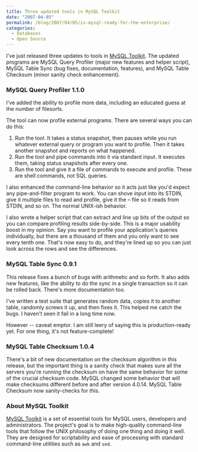 ```yaml
---
title: Three updated tools in MySQL Toolkit
date: "2007-04-05"
permalink: /blog/2007/04/05/is-mysql-ready-for-the-enterprise/
categories:
  - Databases
  - Open Source
---
```


I've just released three updates to tools in [MySQL Toolkit][1]. The updated programs are MySQL Query Profiler (major new features and helper script), MySQL Table Sync (bug fixes, documentation, features), and MySQL Table Checksum (minor sanity check enhancement).

### MySQL Query Profiler 1.1.0

I've added the ability to profile more data, including an educated guess at the number of filesorts.

The tool can now profile external programs. There are several ways you can do this:

1.  Run the tool. It takes a status snapshot, then pauses while you run whatever external query or program you want to profile. Then it takes another snapshot and reports on what happened.
2.  Run the tool and pipe commands into it via standard input. It executes them, taking status snapshots after every one.
3.  Run the tool and give it a file of commands to execute and profile. These are shell commands, not SQL queries.

I also enhanced the command-line behavior so it acts just like you'd expect any pipe-and-filter program to work. You can shove input into its STDIN, give it multiple files to read and profile, give it the &#8211; file so it reads from STDIN, and so on. The normal UNIX-ish behavior.

I also wrote a helper script that can extract and line up bits of the output so you can compare profiling results side-by-side. This is a major usability boost in my opinion. Say you want to profile your application's queries individually, but there are a thousand of them and you only want to see every tenth one. That's now easy to do, and they're lined up so you can just look across the rows and see the differences.

### MySQL Table Sync 0.9.1

This release fixes a bunch of bugs with arithmetic and so forth. It also adds new features, like the ability to do the sync in a single transaction so it can be rolled back. There's more documentation too.

I've written a test suite that generates random data, copies it to another table, randomly screws it up, and then fixes it. This helped me catch the bugs. I haven't seen it fail in a long time now.

However -- caveat emptor. I am still leery of saying this is production-ready yet. For one thing, it's not feature-complete!

### MySQL Table Checksum 1.0.4

There's a bit of new documentation on the checksum algorithm in this release, but the important thing is a sanity check that makes sure all the servers you're running the checksum on have the same behavior for some of the crucial checksum code. MySQL changed some behavior that will make checksums different before and after version 4.0.14. MySQL Table Checksum now sanity-checks for this.

### About MySQL Toolkit

[MySQL Toolkit][1] is a set of essential tools for MySQL users, developers and administrators. The project's goal is to make high-quality command-line tools that follow the UNIX philosophy of doing one thing and doing it well. They are designed for scriptability and ease of processing with standard command-line utilities such as `awk` and `sed`.

 [1]: http://code.google.com/p/maatkit

